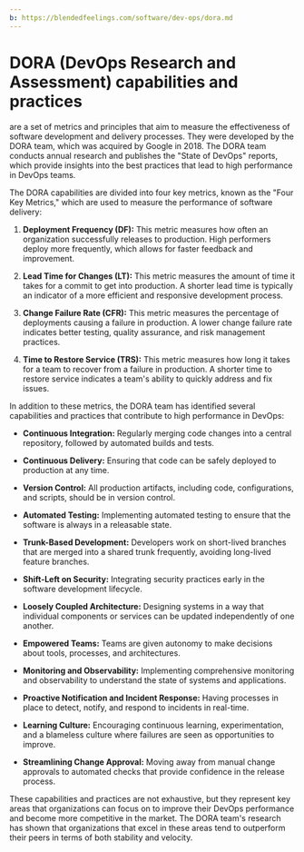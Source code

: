 ```yaml
---
b: https://blendedfeelings.com/software/dev-ops/dora.md
---
```


# DORA (DevOps Research and Assessment) capabilities and practices 
are a set of metrics and principles that aim to measure the effectiveness of software development and delivery processes. They were developed by the DORA team, which was acquired by Google in 2018. The DORA team conducts annual research and publishes the "State of DevOps" reports, which provide insights into the best practices that lead to high performance in DevOps teams.

The DORA capabilities are divided into four key metrics, known as the "Four Key Metrics," which are used to measure the performance of software delivery:

1. **Deployment Frequency (DF):** This metric measures how often an organization successfully releases to production. High performers deploy more frequently, which allows for faster feedback and improvement.

2. **Lead Time for Changes (LT):** This metric measures the amount of time it takes for a commit to get into production. A shorter lead time is typically an indicator of a more efficient and responsive development process.

3. **Change Failure Rate (CFR):** This metric measures the percentage of deployments causing a failure in production. A lower change failure rate indicates better testing, quality assurance, and risk management practices.

4. **Time to Restore Service (TRS):** This metric measures how long it takes for a team to recover from a failure in production. A shorter time to restore service indicates a team's ability to quickly address and fix issues.

In addition to these metrics, the DORA team has identified several capabilities and practices that contribute to high performance in DevOps:

- **Continuous Integration:** Regularly merging code changes into a central repository, followed by automated builds and tests.

- **Continuous Delivery:** Ensuring that code can be safely deployed to production at any time.

- **Version Control:** All production artifacts, including code, configurations, and scripts, should be in version control.

- **Automated Testing:** Implementing automated testing to ensure that the software is always in a releasable state.

- **Trunk-Based Development:** Developers work on short-lived branches that are merged into a shared trunk frequently, avoiding long-lived feature branches.

- **Shift-Left on Security:** Integrating security practices early in the software development lifecycle.

- **Loosely Coupled Architecture:** Designing systems in a way that individual components or services can be updated independently of one another.

- **Empowered Teams:** Teams are given autonomy to make decisions about tools, processes, and architectures.

- **Monitoring and Observability:** Implementing comprehensive monitoring and observability to understand the state of systems and applications.

- **Proactive Notification and Incident Response:** Having processes in place to detect, notify, and respond to incidents in real-time.

- **Learning Culture:** Encouraging continuous learning, experimentation, and a blameless culture where failures are seen as opportunities to improve.

- **Streamlining Change Approval:** Moving away from manual change approvals to automated checks that provide confidence in the release process.

These capabilities and practices are not exhaustive, but they represent key areas that organizations can focus on to improve their DevOps performance and become more competitive in the market. The DORA team's research has shown that organizations that excel in these areas tend to outperform their peers in terms of both stability and velocity.